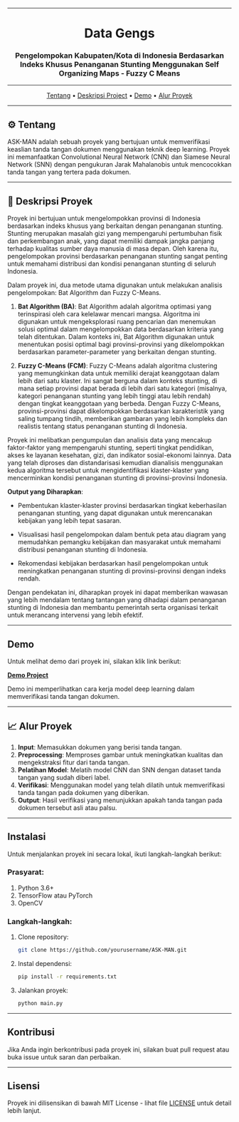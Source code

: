 <div align="center">

---

# Data Gengs
### Pengelompokan Kabupaten/Kota di Indonesia Berdasarkan Indeks Khusus Penanganan Stunting Menggunakan Self Organizing Maps - Fuzzy C Means

</div>

---

<p align="center">
  <a href="#tentang">Tentang</a> •
  <a href="#deskripsi-project">Deskripsi Project</a> •
  <a href="#demo">Demo</a> •
  <a href="#alur-proyek">Alur Proyek</a>
</p>

---

## ⚙️ Tentang

ASK-MAN adalah sebuah proyek yang bertujuan untuk memverifikasi keaslian tanda tangan dokumen menggunakan teknik deep learning. Proyek ini memanfaatkan Convolutional Neural Network (CNN) dan Siamese Neural Network (SNN) dengan pengukuran Jarak Mahalanobis untuk mencocokkan tanda tangan yang tertera pada dokumen.

---

## 📄 Deskripsi Proyek

Proyek ini bertujuan untuk mengelompokkan provinsi di Indonesia berdasarkan indeks khusus yang berkaitan dengan penanganan stunting. Stunting merupakan masalah gizi yang mempengaruhi pertumbuhan fisik dan perkembangan anak, yang dapat memiliki dampak jangka panjang terhadap kualitas sumber daya manusia di masa depan. Oleh karena itu, pengelompokan provinsi berdasarkan penanganan stunting sangat penting untuk memahami distribusi dan kondisi penanganan stunting di seluruh Indonesia.

Dalam proyek ini, dua metode utama digunakan untuk melakukan analisis pengelompokan: Bat Algorithm dan Fuzzy C-Means.

1. **Bat Algorithm (BA)**:
   Bat Algorithm adalah algoritma optimasi yang terinspirasi oleh cara kelelawar mencari mangsa. Algoritma ini digunakan untuk mengeksplorasi ruang pencarian dan menemukan solusi optimal dalam mengelompokkan data berdasarkan kriteria yang telah ditentukan. Dalam konteks ini, Bat Algorithm digunakan untuk menentukan posisi optimal bagi provinsi-provinsi yang dikelompokkan berdasarkan parameter-parameter yang berkaitan dengan stunting.

3. **Fuzzy C-Means (FCM)**:
   Fuzzy C-Means adalah algoritma clustering yang memungkinkan data untuk memiliki derajat keanggotaan dalam lebih dari satu klaster. Ini sangat berguna dalam konteks stunting, di mana setiap provinsi dapat berada di lebih dari satu kategori (misalnya, kategori penanganan stunting yang lebih tinggi atau lebih rendah) dengan tingkat keanggotaan yang berbeda. Dengan Fuzzy C-Means, provinsi-provinsi dapat dikelompokkan berdasarkan karakteristik yang saling tumpang tindih, memberikan gambaran yang lebih kompleks dan realistis tentang status penanganan stunting di Indonesia.

Proyek ini melibatkan pengumpulan dan analisis data yang mencakup faktor-faktor yang mempengaruhi stunting, seperti tingkat pendidikan, akses ke layanan kesehatan, gizi, dan indikator sosial-ekonomi lainnya. Data yang telah diproses dan distandarisasi kemudian dianalisis menggunakan kedua algoritma tersebut untuk mengidentifikasi klaster-klaster yang mencerminkan kondisi penanganan stunting di provinsi-provinsi Indonesia.

**Output yang Diharapkan**:

- Pembentukan klaster-klaster provinsi berdasarkan tingkat keberhasilan penanganan stunting, yang dapat digunakan untuk merencanakan kebijakan yang lebih tepat sasaran.

- Visualisasi hasil pengelompokan dalam bentuk peta atau diagram yang memudahkan pemangku kebijakan dan masyarakat untuk memahami distribusi penanganan stunting di Indonesia.

- Rekomendasi kebijakan berdasarkan hasil pengelompokan untuk meningkatkan penanganan stunting di provinsi-provinsi dengan indeks rendah.

Dengan pendekatan ini, diharapkan proyek ini dapat memberikan wawasan yang lebih mendalam tentang tantangan yang dihadapi dalam penanganan stunting di Indonesia dan membantu pemerintah serta organisasi terkait untuk merancang intervensi yang lebih efektif.

---

## Demo

Untuk melihat demo dari proyek ini, silakan klik link berikut:

[**Demo Project**](#)

Demo ini memperlihatkan cara kerja model deep learning dalam memverifikasi tanda tangan dokumen.

---

## 📈 Alur Proyek

1. **Input**: Memasukkan dokumen yang berisi tanda tangan.
2. **Preprocessing**: Memproses gambar untuk meningkatkan kualitas dan mengekstraksi fitur dari tanda tangan.
3. **Pelatihan Model**: Melatih model CNN dan SNN dengan dataset tanda tangan yang sudah diberi label.
4. **Verifikasi**: Menggunakan model yang telah dilatih untuk memverifikasi tanda tangan pada dokumen yang diberikan.
5. **Output**: Hasil verifikasi yang menunjukkan apakah tanda tangan pada dokumen tersebut asli atau palsu.

---

## Instalasi

Untuk menjalankan proyek ini secara lokal, ikuti langkah-langkah berikut:

### Prasyarat:
1. Python 3.6+
2. TensorFlow atau PyTorch
3. OpenCV

### Langkah-langkah:
1. Clone repository:
    ```bash
    git clone https://github.com/yourusername/ASK-MAN.git
    ```
2. Instal dependensi:
    ```bash
    pip install -r requirements.txt
    ```
3. Jalankan proyek:
    ```bash
    python main.py
    ```

---

## Kontribusi

Jika Anda ingin berkontribusi pada proyek ini, silakan buat pull request atau buka issue untuk saran dan perbaikan.

---

## Lisensi

Proyek ini dilisensikan di bawah MIT License - lihat file [LICENSE](LICENSE) untuk detail lebih lanjut.
